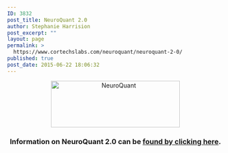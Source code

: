 ```yaml
---
ID: 3832
post_title: NeuroQuant 2.0
author: Stephanie Harrision
post_excerpt: ""
layout: page
permalink: >
  https://www.cortechslabs.com/neuroquant/neuroquant-2-0/
published: true
post_date: 2015-06-22 18:06:32
---
```

<p style="text-align: center;"><a href="http://www.cortechslabs.com/wp-content/uploads/2015/06/brains-no-back-ground.png"><img class=" size-medium wp-image-3467 aligncenter" src="http://www.cortechslabs.com/wp-content/uploads/2015/06/brains-no-back-ground-300x108.png" alt="NeuroQuant" width="300" height="108" /></a></p>

<h3 style="text-align: center;">Information on NeuroQuant 2.0 can be <strong><a href="http://www.cortechslabs.com/neuroquant/" target="_blank">found by clicking here</a></strong>.</h3>